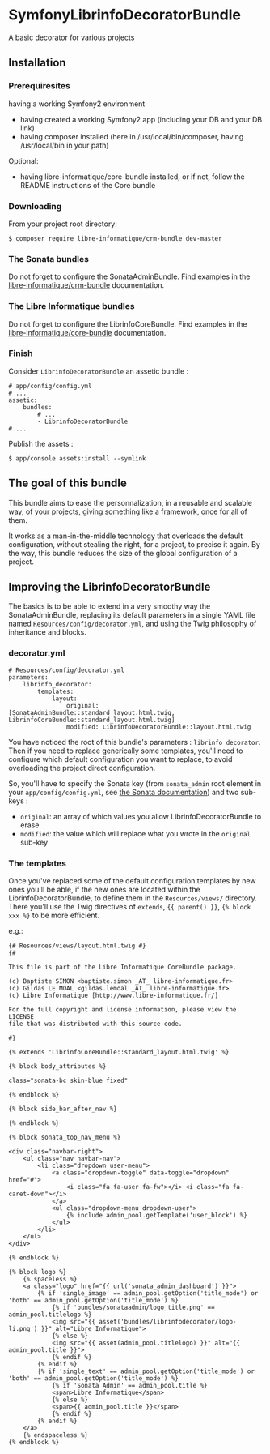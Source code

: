 # SymfonyLibrinfoDecoratorBundle

A basic decorator for various projects

## Installation

### Prerequiresites

having a working Symfony2 environment

* having created a working Symfony2 app (including your DB and your DB link)
* having composer installed (here in /usr/local/bin/composer, having /usr/local/bin in your path)

Optional:

* having libre-informatique/core-bundle installed, or if not, follow the README instructions of the Core bundle

### Downloading

From your project root directory:

```$ composer require libre-informatique/crm-bundle dev-master```

### The Sonata bundles

Do not forget to configure the SonataAdminBundle. Find examples in the [libre-informatique/crm-bundle](https://github.com/libre-informatique/SymfonyLibrinfoCRMBundle#the-sonata-bundles) documentation.

### The Libre Informatique bundles

Do not forget to configure the LibrinfoCoreBundle. Find examples in the [libre-informatique/core-bundle](https://github.com/libre-informatique/SymfonyLibrinfoCRMBundle#the-libre-informatique-bundles) documentation.

### Finish

Consider ```LibrinfoDecoratorBundle``` an assetic bundle :

```
# app/config/config.yml
# ...
assetic:
    bundles:
        # ...
        - LibrinfoDecoratorBundle
# ...
```

Publish the assets :

```$ app/console assets:install --symlink```

## The goal of this bundle

This bundle aims to ease the personnalization, in a reusable and scalable way, of your projects, giving something like a framework, once for all of them.

It works as a man-in-the-middle technology that overloads the default configuration, without stealing the right, for a project, to precise it again. By the way, this bundle reduces the size of the global configuration of a project.

## Improving the LibrinfoDecoratorBundle

The basics is to be able to extend in a very smoothy way the SonataAdminBundle, replacing its default parameters in a single YAML file named ```Resources/config/decorator.yml```, and using the Twig philosophy of inheritance and blocks.

### decorator.yml

```
# Resources/config/decorator.yml
parameters:
    librinfo_decorator:
        templates:
            layout:
                original: [SonataAdminBundle::standard_layout.html.twig, LibrinfoCoreBundle::standard_layout.html.twig]
                modified: LibrinfoDecoratorBundle::layout.html.twig
```

You have noticed the root of this bundle's parameters : ```librinfo_decorator```.
Then if you need to replace generically some templates, you'll need to configure which default configuration you want to replace, to avoid overloading the project direct configuration.

So, you'll have to specify the Sonata key (from ```sonata_admin``` root element in your ```app/config/config.yml```, see [the Sonata documentation](https://sonata-project.org/bundles/admin/2-3/doc/reference/configuration.html)) and two sub-keys :

* ```original```: an array of which values you allow LibrinfoDecoratorBundle to erase
* ```modified```: the value which will replace what you wrote in the ```original``` sub-key
 
### The templates

Once you've replaced some of the default configuration templates by new ones you'll be able, if the new ones are located within the LibrinfoDecoratorBundle, to define them in the ```Resources/views/``` directory. There you'll use the Twig directives of ```extends```, ```{{ parent() }}```, ```{% block xxx %}``` to be more efficient.

e.g.:

```
{# Resources/views/layout.html.twig #}
{#

This file is part of the Libre Informatique CoreBundle package.

(c) Baptiste SIMON <baptiste.simon _AT_ libre-informatique.fr>
(c) Gildas LE MOAL <gildas.lemoal _AT_ libre-informatique.fr>
(c) Libre Informatique [http://www.libre-informatique.fr/]

For the full copyright and license information, please view the LICENSE
file that was distributed with this source code.

#}

{% extends 'LibrinfoCoreBundle::standard_layout.html.twig' %}

{% block body_attributes %}

class="sonata-bc skin-blue fixed"

{% endblock %}

{% block side_bar_after_nav %}

{% endblock %}

{% block sonata_top_nav_menu %}

<div class="navbar-right">
    <ul class="nav navbar-nav">
        <li class="dropdown user-menu">
            <a class="dropdown-toggle" data-toggle="dropdown" href="#">
                <i class="fa fa-user fa-fw"></i> <i class="fa fa-caret-down"></i>
            </a>
            <ul class="dropdown-menu dropdown-user">
                {% include admin_pool.getTemplate('user_block') %}
            </ul>
        </li>
    </ul>
</div>

{% endblock %}

{% block logo %}
    {% spaceless %}
    <a class="logo" href="{{ url('sonata_admin_dashboard') }}">
        {% if 'single_image' == admin_pool.getOption('title_mode') or 'both' == admin_pool.getOption('title_mode') %}
            {% if 'bundles/sonataadmin/logo_title.png' == admin_pool.titlelogo %}
            <img src="{{ asset('bundles/librinfodecorator/logo-li.png') }}" alt="Libre Informatique">
            {% else %}
            <img src="{{ asset(admin_pool.titlelogo) }}" alt="{{ admin_pool.title }}">
            {% endif %}
        {% endif %}
        {% if 'single_text' == admin_pool.getOption('title_mode') or 'both' == admin_pool.getOption('title_mode') %}
            {% if 'Sonata Admin' == admin_pool.title %}
            <span>Libre Informatique</span>
            {% else %}
            <span>{{ admin_pool.title }}</span>
            {% endif %}
        {% endif %}
    </a>
    {% endspaceless %}
{% endblock %}
```
